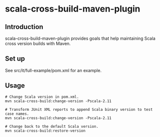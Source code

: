 scala-cross-build-maven-plugin
==============================

Introduction
------------

scala-cross-build-maven-plugin provides goals that help maintaining Scala cross version builds
with Maven.

Set up
------

See src/it/full-example/pom.xml for an example.

Usage
-----

```
# Change Scala version in pom.xml.
mvn scala-cross-build:change-version -Pscala-2.11

# Transform JUnit XML reports to append Scala binary version to test case names.
mvn scala-cross-build:change-version -Pscala-2.11

# Change back to the default Scala version.
mvn scala-cross-build:restore-version

```
